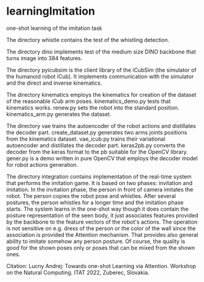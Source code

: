 # learningImitation
one-shot learning of the imitation task

The directory whistle contains the test of the whistling detection. 

The directory dino implements test of the medium size DINO backbone that turns image into 384 features.

The directory pyicubsim is the client library of the iCubSim (the simulator of the humanoid robot iCub).
It implements communication with the simulator and the direct and inverse kinematics.

The directory kinematics employs the kinematics for creation of the dataset of the reasonable iCub arm poses.
kinematics_demo.py tests that kinematics works. renew.py sets the robot into the standard position.
kinematics_arm.py generates the dataset.

The directory vae trains the autoencoder of the robot actions and distillates the decoder part.
create_dataset.py generates two arms joints positions from the kinematics dataset.
vae_icub.py trains their variational autoencoder and distillates the decoder part.
keras2pb.py converts the decoder from the keras format to the pb suitable for the OpenCV library.
gener.py is a demo written in pure OpenCV that employs the decoder model for robot actions generation.

The directory integration contains implementation of the real-time system that performs the imitation game.
It is based on two phases: invitation and imitation. In the invitation phase, the person in front of camera imitates the robot.
The person copies the robot pose and whistles. After several postures, 
the person whistles for a longer time and the imitation phase starts.
The system learns in the one-shot way though it does contain the posture representation of the seen body, it just associates features provided by the backbone to the feature vectors of the robot's actions.
The operation is not sensitive on e.g. dress of the person or the color of the wall since the association is provided the Attention mechanism. 
That provides also general ability to imitate somehow any person posture. Of course, the quality is good for the shown poses only or poses that can be mixed from the shown ones.

Citation: Lucny Andrej: Towards one-shot Learning via Attention. Workshop on the Natural Computing. ITAT 2022, Zuberec, Slovakia.
